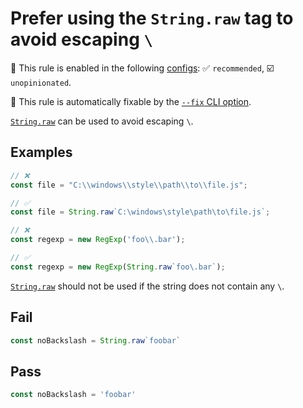 # Prefer using the `String.raw` tag to avoid escaping `\`

💼 This rule is enabled in the following [configs](https://github.com/sindresorhus/eslint-plugin-unicorn#recommended-config): ✅ `recommended`, ☑️ `unopinionated`.

🔧 This rule is automatically fixable by the [`--fix` CLI option](https://eslint.org/docs/latest/user-guide/command-line-interface#--fix).

<!-- end auto-generated rule header -->
<!-- Do not manually modify this header. Run: `npm run fix:eslint-docs` -->

[`String.raw`](https://developer.mozilla.org/en-US/docs/Web/JavaScript/Reference/Global_Objects/String/raw) can be used to avoid escaping `\`.

## Examples

```js
// ❌
const file = "C:\\windows\\style\\path\\to\\file.js";

// ✅
const file = String.raw`C:\windows\style\path\to\file.js`;
```

```js
// ❌
const regexp = new RegExp('foo\\.bar');

// ✅
const regexp = new RegExp(String.raw`foo\.bar`);
```

[`String.raw`](https://developer.mozilla.org/en-US/docs/Web/JavaScript/Reference/Global_Objects/String/raw) should not be used if the string does not contain any `\`.

## Fail

```js
const noBackslash = String.raw`foobar`
```

## Pass

```js
const noBackslash = 'foobar'
```
